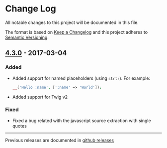 # Change Log
All notable changes to this project will be documented in this file.

The format is based on [Keep a Changelog](http://keepachangelog.com/) 
and this project adheres to [Semantic Versioning](http://semver.org/).

## [4.3.0] - 2017-03-04

### Added

* Added support for named placeholders (using `strtr`). For example:
  ```php
  __('Hello :name', [':name' => 'World']);
  ```
* Added support for Twig v2

### Fixed

* Fixed a bug related with the javascript source extraction with single quotes

---

Previous releases are documented in [github releases](https://github.com/oscarotero/Gettext/releases)

[4.3.0]: https://github.com/oscarotero/Gettext/compare/v4.2.0...v4.3.0